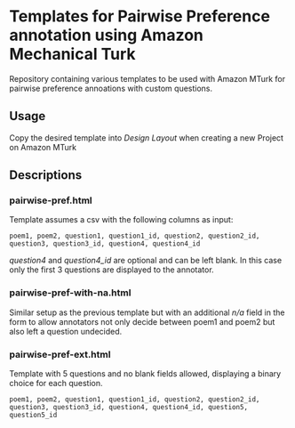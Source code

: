 # Templates for Pairwise Preference annotation using Amazon Mechanical Turk
Repository containing various templates to be used with Amazon MTurk for pairwise preference annoations with custom questions.

## Usage
Copy the desired template into *Design Layout* when creating a new Project on Amazon MTurk

## Descriptions

### pairwise-pref.html
Template assumes a csv with the following columns as input:
```
poem1, poem2, question1, question1_id, question2, question2_id, question3, question3_id, question4, question4_id 
```
*question4* and *question4_id* are optional and can be left blank. In this case only the first 3 questions are displayed to the annotator.

### pairwise-pref-with-na.html
Similar setup as the previous template but with an additional *n/a* field in the form to allow annotators not only decide between poem1 and poem2 but also left a question undecided.

### pairwise-pref-ext.html
Template with 5 questions and no blank fields allowed, displaying a binary choice for each question.
```
poem1, poem2, question1, question1_id, question2, question2_id, question3, question3_id, question4, question4_id, question5, question5_id 
```

